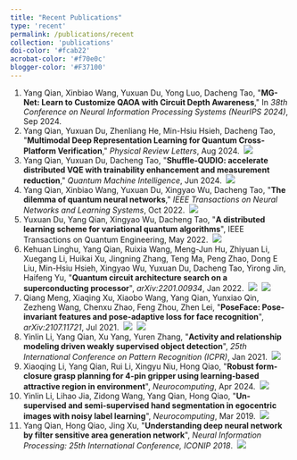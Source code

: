 ```yaml
---
title: "Recent Publications"
type: 'recent'
permalink: /publications/recent
collection: 'publications'
doi-color: '#fcab22'
acrobat-color: '#f70e0c'
blogger-color: '#F37100'
---
```

1. Yang Qian, Xinbiao Wang, Yuxuan Du, Yong Luo, Dacheng Tao, "**MG-Net: Learn to Customize QAOA with Circuit Depth Awareness**," In *38th Conference on Neural Information Processing Systems (NeurIPS 2024)*, Sep 2024.
1. Yang Qian, Yuxuan Du, Zhenliang He, Min-Hsiu Hsieh, Dacheng Tao, "**Multimodal Deep Representation Learning for Quantum Cross-Platform Verification**," *Physical Review Letters*, Aug 2024. <a href='https://journals.aps.org/prl/abstract/10.1103/PhysRevLett.133.130601' target='_blank'><i class='fas fa-solid fa-file-pdf' style='color: {{ page.acrobat-color }}'></i></a> &nbsp;<a href='/publications/bibtex#qian2024multimodal' target='_blank' class='btn btn--mcwbibtex'><img src='../images/BibTeX_logo-16px-high.png'/></a>
1. Yang Qian, Yuxuan Du, Dacheng Tao, "**Shuffle-QUDIO: accelerate distributed VQE with trainability enhancement and measurement reduction**," *Quantum Machine Intelligence*, Jun 2024. <a href='https://link.springer.com/article/10.1007/s42484-024-00167-y' target='_blank'><i class='fas fa-solid fa-file-pdf' style='color: {{ page.acrobat-color }}'></i></a> &nbsp;<a href='/publications/bibtex#qian2024shuffle' target='_blank' class='btn btn--mcwbibtex'><img src='../images/BibTeX_logo-16px-high.png'/></a>
1. Yang Qian, Xinbiao Wang, Yuxuan Du, Xingyao Wu, Dacheng Tao, "**The dilemma of quantum neural networks**," *IEEE Transactions on Neural Networks and Learning Systems*, Oct 2022. <a href='https://ieeexplore.ieee.org/abstract/document/9908575' target='_blank'><i class='fas fa-solid fa-file-pdf' style='color: {{ page.acrobat-color }}'></i></a> &nbsp;<a href='/publications/bibtex#qian2024shuffle' target='_blank' class='btn btn--mcwbibtex'><img src='../images/BibTeX_logo-16px-high.png'/></a>
1. Yuxuan Du, Yang Qian, Xingyao Wu, Dacheng Tao, "**A distributed learning scheme for variational quantum algorithms**", IEEE Transactions on Quantum Engineering, May 2022. <a href='https://ieeexplore.ieee.org/stamp/stamp.jsp?arnumber=9775600' target='_blank'><i class='fas fa-solid fa-file-pdf' style='color: {{ page.acrobat-color }}'></i></a> &nbsp;<a href='/publications/bibtex#du2022distributed' target='_blank' class='btn btn--mcwbibtex'><img src='../images/BibTeX_logo-16px-high.png'/></a>
1. Kehuan Linghu, Yang Qian, Ruixia Wang, Meng-Jun Hu, Zhiyuan Li, Xuegang Li, Huikai Xu, Jingning Zhang, Teng Ma, Peng Zhao, Dong E Liu, Min-Hsiu Hsieh, Xingyao Wu, Yuxuan Du, Dacheng Tao, Yirong Jin, Haifeng Yu, "**Quantum circuit architecture search on a superconducting processor**", *arXiv:2201.00934*, Jan 2022. &nbsp;<a href='https://arxiv.org/pdf/2201.00934' target='_blank' class='btn btn--mcwarxiv'><img src='../images/arxiv-logo-16px-high.png'/></a> &nbsp;<a href='/publications/bibtex#linghu2022quantum' target='_blank' class='btn btn--mcwbibtex'><img src='../images/BibTeX_logo-16px-high.png'/></a>
1. Qiang Meng, Xiaqing Xu, Xiaobo Wang, Yang Qian, Yunxiao Qin, Zezheng Wang, Chenxu Zhao, Feng Zhou, Zhen Lei, "**PoseFace: Pose-invariant features and pose-adaptive loss for face recognition**", *arXiv:2107.11721*, Jul 2021. &nbsp;<a href='https://arxiv.org/pdf/2107.11721' target='_blank' class='btn btn--mcwarxiv'><img src='../images/arxiv-logo-16px-high.png'/></a> &nbsp;<a href='/publications/bibtex#meng2021poseface' target='_blank' class='btn btn--mcwbibtex'><img src='../images/BibTeX_logo-16px-high.png'/></a>
1. Yinlin Li, Yang Qian, Xu Yang, Yuren Zhang, "**Activity and relationship modeling driven weakly supervised object detection**", *25th International Conference on Pattern Recognition (ICPR)*, Jan 2021. <a href='https://ieeexplore.ieee.org/abstract/document/9412697' target='_blank'><i class='fas fa-solid fa-file-pdf' style='color: {{ page.acrobat-color }}'></i></a> &nbsp;<a href='/publications/bibtex#li2021activity' target='_blank' class='btn btn--mcwbibtex'><img src='../images/BibTeX_logo-16px-high.png'/></a>
1. Xiaoqing Li, Yang Qian, Rui Li, Xingyu Niu, Hong Qiao, "**Robust form-closure grasp planning for 4-pin gripper using learning-based attractive region in environment**", *Neurocomputing*, Apr 2024. <a href='https://www.sciencedirect.com/science/article/abs/pii/S0925231219317424' target='_blank'><i class='fas fa-solid fa-file-pdf' style='color: {{ page.acrobat-color }}'></i></a> &nbsp;<a href='/publications/bibtex#li2020robust' target='_blank' class='btn btn--mcwbibtex'><img src='../images/BibTeX_logo-16px-high.png'/></a>
1. Yinlin Li, Lihao Jia, Zidong Wang, Yang Qian, Hong Qiao, "**Un-supervised and semi-supervised hand segmentation in egocentric images with noisy label learning**", *Neurocomputing*, Mar 2019. <a href='https://www.sciencedirect.com/science/article/pii/S0925231218314644' target='_blank'><i class='fas fa-solid fa-file-pdf' style='color: {{ page.acrobat-color }}'></i></a> &nbsp;<a href='/publications/bibtex#li2019supervised' target='_blank' class='btn btn--mcwbibtex'><img src='../images/BibTeX_logo-16px-high.png'/></a>
1. Yang Qian, Hong Qiao, Jing Xu, "**Understanding deep neural network by filter sensitive area generation network**", *Neural Information Processing: 25th International Conference, ICONIP 2018*. <a href='https://link.springer.com/chapter/10.1007/978-3-030-04167-0_18' target='_blank'><i class='fas fa-solid fa-file-pdf' style='color: {{ page.acrobat-color }}'></i></a> &nbsp;<a href='/publications/bibtex#qian2018understanding' target='_blank' class='btn btn--mcwbibtex'><img src='../images/BibTeX_logo-16px-high.png'/></a>